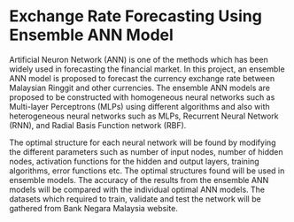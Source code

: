 # Exchange Rate Forecasting Using Ensemble ANN Model


Artificial Neuron Network (ANN) is one of the methods which has been widely used in forecasting the financial market.  In this project, an ensemble ANN model is proposed to forecast the currency exchange rate between Malaysian Ringgit and other currencies. The ensemble ANN models are proposed to be constructed with homogeneous neural networks such as Multi-layer Perceptrons (MLPs) using different algorithms and also with heterogeneous neural networks such as MLPs, Recurrent Neural Network (RNN),  and Radial Basis  Function network (RBF).

The optimal structure for each neural network will be found by modifying the different parameters such as number of input nodes, number of hidden nodes, activation functions for the hidden and output layers, training algorithms, error functions etc. The optimal structures found will be used in ensemble models. The accuracy of the results from the ensemble ANN models will be compared with the individual optimal ANN models. The datasets which required to train, validate and test the network will be gathered from Bank Negara Malaysia website.